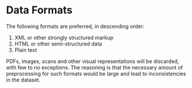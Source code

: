 # Data Formats
The following formats are preferred, in descending order:
1. XML or other strongly structured markup
2. HTML or other semi-structured data
3. Plain text

PDFs, images, scans and other visual representations will be discarded, with few to no exceptions. The reasoning is that the necessary amount of preprocessing for such formats would be large and lead to inconsistencies in the dataset.
